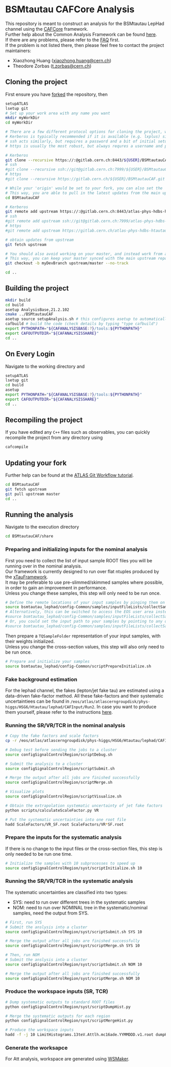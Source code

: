 BSMtautau CAFCore Analysis
=========================

This repository is meant to construct an analysis for the BSMtautau LepHad channel using the [CAFCore](https://gitlab.cern.ch/atlas-caf/CAFCore) framework.  
Further help about the Common Analysis Framework can be found [here](http://atlas-caf.web.cern.ch).  
If there are any problems, please refer to the [FAQ](doc/FAQ.md) first.  
If the problem is not listed there, then please feel free to contact the project maintainers:  
- Xiaozhong Huang (xiaozhong.huang@cern.ch)
- Theodore Zorbas (t.zorbas@cern.ch)

Cloning the project
--------------------

First ensure you have [forked](https://gitlab.cern.ch/atlas-phys-hdbs-htautau/BSMtautauCAF/forks/new) the repository, then

```bash
setupATLAS
lsetup git
# Set up your work area with any name you want
mkdir myWorkDir
cd myWorkDir

# There are a few different protocol options for cloning the project, which are all provided at the top of the main page of the repository.
# Kerberos is typically recommended if it is available (e.g. lxplus) since it does not require a username or password when interacting with remote repositories.
# ssh acts similarly, but requires a password and a bit of initial setup
# https is usually the most robust, but always requres a username and password

# Kerberos
git clone --recursive https://:@gitlab.cern.ch:8443/${USER}/BSMtautauCAF.git
# ssh
#git clone --recursive ssh://git@gitlab.cern.ch:7999/${USER}/BSMtautauCAF.git
# https
#git clone --recursive https://gitlab.cern.ch/${USER}/BSMtautauCAF.git

# While your 'origin' would be set to your fork, you can also set the 'upstream' to the main repository.
# This way, you are able to pull in the latest updates from the main upstream repository to your fork
cd BSMtautauCAF

# Kerberos
git remote add upstream https://:@gitlab.cern.ch:8443/atlas-phys-hdbs-htautau/BSMtautauCAF.git
# ssh
#git remote add upstream ssh://git@gitlab.cern.ch:7999/atlas-phys-hdbs-htautau/BSMtautauCAF.git
# https
#git remote add upstream https://gitlab.cern.ch/atlas-phys-hdbs-htautau/BSMtautauCAF.git

# obtain updates from upstream
git fetch upstream

# You should also avoid working on your master, and instead work from a development branch.
# This way, you can keep your master synced with the main upstream repository
git checkout -b myDevBranch upstream/master --no-track

cd ..
```

Building the project
---------------------

```bash
mkdir build
cd build
asetup AnalysisBase,21.2.102
cmake ../BSMtautauCAF
asetup source setupAnalysis.sh # this configures asetup to automatically call setupAnalysis.sh next time
cafbuild # build the code (check details by typing "type cafbuild")
export PYTHONPATH="${CAFANALYSISBASE:?}/tools:${PYTHONPATH}"
export CAFOUTPUTDIR="${CAFANALYSISSHARE}"
cd ..
```

On Every Login
--------------

Navigate to the working directory and

```bash
setupATLAS
lsetup git
cd build
asetup
export PYTHONPATH="${CAFANALYSISBASE:?}/tools:${PYTHONPATH}"
export CAFOUTPUTDIR="${CAFANALYSISSHARE}"
cd ..
```

Recompiling the project
-----------------------

If you have edited any `C++` files such as observables, you can quickly recompile the project from any directory using

```bash
cafcompile
```

Updating your fork
------------------

Further help can be found at the [ATLAS Git Workflow tutorial](https://atlassoftwaredocs.web.cern.ch/gittutorial/).

```bash
cd BSMtautauCAF
git fetch upstream
git pull upstream master
cd ..
```

Running the analysis
--------------------

Navigate to the execution directory
```bash
cd BSMtautauCAF/share
```

### Preparing and initializing inputs for the nominal analysis
First you need to collect the list of input sample ROOT files you will be running over in the nominal analysis.  
Our framework is currently designed to run over flat ntuples produced by the [xTauFramework](https://gitlab.cern.ch/atlas-phys-hdbs-htautau/xTauFramework).  
It may be preferable to use pre-slimmed/skimmed samples where possible, in order to gain an improvement in performance.  
Unless you change these samples, this step will only need to be run once.
```bash
# Define the remote locations of your input samples by pinging them on EOS through XRootD
source bsmtautau_lephad/config-Common/samples/inputFileLists/collectSamples.sh eosatlas "/eos/atlas/path/to/my/ntuples/YYMMDD"
# Alternatively, this can be switched to access the EOS user area instead
#source bsmtautau_lephad/config-Common/samples/inputFileLists/collectSamples.sh eosuser "/eos/user/path/to/my/ntuples/YYMMDD"
# Or, you could set the input path to your samples by pointing to any other local directory
#source bsmtautau_lephad/config-Common/samples/inputFileLists/collectSamples.sh local "/any/other/path/to/my/ntuples/YYMMDD"
```

Then prepare a `TQSampleFolder` representation of your input samples, with their weights initialized.  
Unless you change the cross-section values, this step will also only need to be run once.
```bash
# Prepare and initialize your samples
source bsmtautau_lephad/config-Common/scriptPrepareInitialize.sh
```

### Fake background estimation
For the lephad channel, the fakes (lepton/jet fake tau) are estimated using a data-driven fake-factor method. 
All these fake-factors and their systematic uncertaintiees can be found in `/eos/atlas/atlascerngroupdisk/phys-higgs/HSG6/Htautau/lephad/CAFInput/Run2`. 
In case you want to produce them yourself, please refer to the instructions [here](doc/Fakes.md).

### Running the SR/VR/TCR in the nominal analysis
```bash
# Copy the fake factors and scale factors
cp -r /eos/atlas/atlascerngroupdisk/phys-higgs/HSG6/Htautau/lephad/CAFInput/Run2/* .

# Debug test before sending the jobs to a cluster
source configSignalControlRegion/scriptDebug.sh

# Submit the analysis to a cluster
source configSignalControlRegion/scriptSubmit.sh

# Merge the output after all jobs are finished successfully
source configSignalControlRegion/scriptMerge.sh

# Visualize plots
source configSignalControlRegion/scriptVisualize.sh 

# Obtain the extrapolation systematic uncertainty of jet fake factors
python scripts/calculateScaleFactor.py VR

# Put the systematic uncertainties into one root file
hadd ScaleFactors/VR_SF.root ScaleFactors/VR*SF.root
```

### Prepare the inputs for the systematic analysis
If there is no change to the input files or the cross-section files, this step is only needed to be run one time.
```bash
# Initialize the samples with 10 subprocesses to speed up
source configSignalControlRegion/syst/scriptInitialize.sh 10
```

### Running the SR/VR/TCR in the systematic analysis
The systematic uncertainties are classified into two types:
- SYS: need to run over different trees in the systematic samples
- NOM: need to run over NOMINAL tree in the systematic/nominal samples, need the output from SYS.

```bash
# First, run SYS
# Submit the anslysis into a cluster
source configSignalControlRegion/syst/scriptSubmit.sh SYS 10

# Merge the output after all jobs are finished successfully
source configSignalControlRegion/syst/scriptMerge.sh SYS 10

# Then, run NOM
# Submit the anslysis into a cluster
source configSignalControlRegion/syst/scriptSubmit.sh NOM 10

# Merge the output after all jobs are finished successfully
source configSignalControlRegion/syst/scriptMerge.sh NOM 10
```

### Produce the workspace inputs (SR, TCR)

```bash
# Dump systematic outputs to standard ROOT files
python configSignalControlRegion/syst/scriptDumpHist.py

# Merge the systematic outputs for each region
python configSignalControlRegion/syst/scriptMergeHist.py

# Produce the workspace inputs
hadd -f -j 10 LimitHistograms.13teV.Attlh.mc16ade.YYMMDDD.v1.root dumpHist/c16ade_sr*.root dumpHist/c16ade_tcr*.root
```

### Generate the worksapce
For Att analysis, workspace are generated using [WSMaker](https://gitlab.cern.ch/atlas-phys-hdbs-htautau/WSMaker_Htautau).

